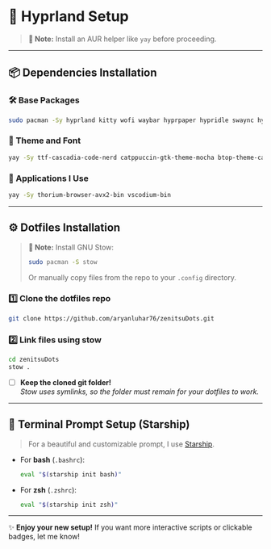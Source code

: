 # 🚀 Hyprland Setup

> **📝 Note:** Install an AUR helper like `yay` before proceeding.

---

## 📦 Dependencies Installation

### 🛠️ Base Packages

```bash
sudo pacman -Sy hyprland kitty wofi waybar hyprpaper hypridle swaync hyprshot hyprlock starship nwg-look btop polkit-gnome
```

### 🎨 Theme and Font

```bash
yay -Sy ttf-cascadia-code-nerd catppuccin-gtk-theme-mocha btop-theme-catppuccin
```

### 🧰 Applications I Use

```bash
yay -Sy thorium-browser-avx2-bin vscodium-bin
```

---

## ⚙️ Dotfiles Installation

> **📝 Note:** Install GNU Stow:
> ```bash
> sudo pacman -S stow
> ```
> Or manually copy files from the repo to your `.config` directory.

### 1️⃣ Clone the dotfiles repo

```bash
git clone https://github.com/aryanluhar76/zenitsuDots.git
```

### 2️⃣ Link files using stow

```bash
cd zenitsuDots
stow .
```

- [ ] **Keep the cloned git folder!**  
  _Stow uses symlinks, so the folder must remain for your dotfiles to work._

---

## 💫 Terminal Prompt Setup (Starship)

> For a beautiful and customizable prompt, I use [Starship](https://starship.rs/).

- For **bash** (`.bashrc`):

  ```bash
  eval "$(starship init bash)"
  ```

- For **zsh** (`.zshrc`):

  ```bash
  eval "$(starship init zsh)"
  ```

---

✨ **Enjoy your new setup!** If you want more interactive scripts or clickable badges, let me know!

